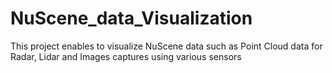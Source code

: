 # NuScene_data_Visualization
This project enables to visualize NuScene data such as Point Cloud data for Radar, Lidar and Images captures using various sensors
